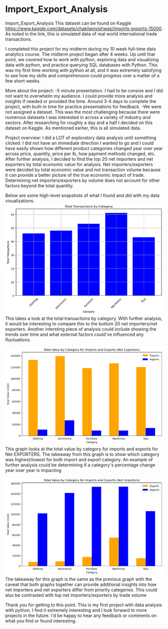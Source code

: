 # Import_Export_Analysis
Import_Export_Analysis
This dataset can be found on Kaggle https://www.kaggle.com/datasets/chakilamvishwas/imports-exports-15000.
As noted in the link, this is simulated data of real world international trade transactions. 

I completed this project for my midterm during my 10 week full-time data analytics course. The midterm project began after 4 weeks. Up until that point, we covered how to work with python, exploring data and visualizing data with python, and practice querying SQL databases with Python. This was my first time working with python at all, and it was extremely satisfying to see how my skills and comprehension could progress over a matter of a few short weeks. 

More about the project:
-5 minute presentation. I had to be consise and I did not want to overwhelm my audience. I could provide more analysis and insights if needed or provided the time. 
Around 3-4 days to complete the project, with built-in time for practice presentations for feedback. 
-We were not assigned a dataset. This was the most challenging because there were numerous datasets I was interested in across a variety of industry and sectors. After researching for roughly a day and a half I decided on this dataset on Kaggle. As mentioned earlier, this is all simulated data. 

Project overview:
I did a LOT of exploratory data analysis until something clicked. I did not have an immediate direction I wanted to go and I could have easily shown how different product categories changed year over year across price, quantity, price per lb, how payment methods changed, etc. After further analysis, I decided to find the top 20 net importers and net exporters by total economic value for analysis. Net importers/exporters were decided by total economic value and not transaction volume because it can provide a better picture of the true economic impact of trade. Determining net importers/exporters by volume does not account for other factors beyond the total quantity. 


Below are some high-level snapshots of what I found and did with my data visualizations. 
![This takes a look at the total transactions by category. With further analysis, it would be interesting to compare this to the bottom 20 net importers/net exporters. Another intersting piece of analysis could include showing the trends over time and what external factors could've influenced any fluctuations. ](<total transaction count.png>)
This takes a look at the total transactions by category. With further analysis, it would be interesting to compare this to the bottom 20 net importers/net exporters. Another intersting piece of analysis could include showing the trends over time and what external factors could've influenced any fluctuations.


![This graph looks at the total value by category for imports and exports for Net EXPORTERS. The takeaway from this graph is to show which category was highest/lowest for both import and export category. An example of further analysis could be determining if a category's percentage change year over year is impacting ](<Exporters total value by category.png>)
This graph looks at the total value by category for imports and exports for Net EXPORTERS. The takeaway from this graph is to show which category was highest/lowest for both import and export category. An example of further analysis could be determining if a category's percentage change year over year is impacting

![The takeaway for this graph is the same as the previous graph with the caveat that both graphs together can provide additional insights into how net importers and net exporters differ from priority categories. This could also be contrasted with top net importers/exporters by trade volume](<Net importers total value by category.png>)
The takeaway for this graph is the same as the previous graph with the caveat that both graphs together can provide additional insights into how net importers and net exporters differ from priority categories. This could also be contrasted with top net importers/exporters by trade volume

Thank you for getting to this point. This is my first project with data analysis with python. I find it extremely interesting and I look forward to more projects in the future. I'd be happy to hear any feedback or comments on what you find or found interesting. 